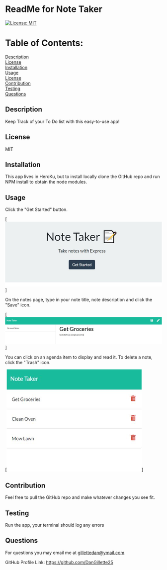 # ReadMe for Note Taker 

  [![License: MIT](https://img.shields.io/badge/License-MIT-yellow.svg)](https://opensource.org/licenses/MIT)

  # Table of Contents: 

  [Description](#description)  
  [License](#license)  
  [Installation](#installation)  
  [Usage](#usage)  
  [License](#license)  
  [Contribution](#contribution)  
  [Testing](#testing)  
  [Questions](#questions)  
  


  ## Description
    
  Keep Track of your To Do list with this easy-to-use app!

  ## License
    
  MIT

  ## Installation
    
  This app lives in HeroKu, but to install locally clone the GitHub repo and run NPM install to obtain the node modules.

  ## Usage
    
  Click the "Get Started" button.  
  
  [![Screenshot](https://github.com/DanGillette25/notetaker/blob/master/screenshot1.JPG?raw=true)]
  
  On the notes page, type in your note title, note description and click the "Save" icon.
  
  [![Screenshot](https://github.com/DanGillette25/notetaker/blob/master/screenshot2.JPG?raw=true)]
  
  You can click on an agenda item to display and read it.  To delete a note, click the "Trash" icon.
  
  [![Screenshot](https://github.com/DanGillette25/notetaker/blob/master/screenshot3.JPG?raw=true)]

  ## Contribution 
    
  Feel free to pull the GitHub repo and make whatever changes you see fit.
    
  ## Testing
    
  Run the app, your terminal should log any errors
    
  ## Questions

  For questions you may email me at gillettedan@ymail.com.

  GitHub Profile Link: https://github.com/DanGillette25
    
  
